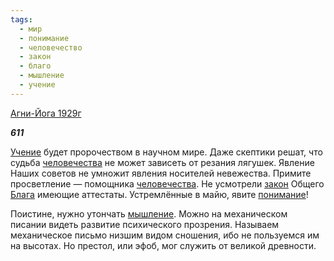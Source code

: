 ```yaml
---
tags:
  - мир
  - понимание
  - человечество
  - закон
  - благо
  - мышление
  - учение
---
```

[Агни-Йога 1929г](https://127.0.0.1:4002/agni/1929)

___611___

[Учение](../../../tags/#учение) будет пророчеством в научном мире. Даже скептики решат, что судьба [человечества](../../../tags/#человечество) не может зависеть от резания лягушек. Явление Наших советов не умножит явления носителей невежества. Примите просветление — помощника [человечества](../../../tags/#человечество). Не усмотрели [закон](../../../tags/#закон) Общего [Блага](../../../tags/#благо) имеющие аттестаты. Устремлённые в майю, явите [понимание](../../../tags/#понимание)!   

Поистине, нужно утончать [мышление](../../../tags/#мышление). Можно на механическом писании видеть развитие психического прозрения. Называем механическое письмо низшим видом сношения, ибо не пользуемся им на высотах. Но престол, или эфоб, мог служить от великой древности.